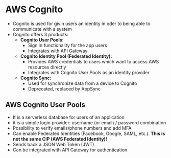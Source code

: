 # AWS Cognito

- Cognito is used for givin users an identity in oder to being able to communicate with a system
- Cognito offers 3 products:
    - **Cognito User Pools:**
        - Sign in functionality for the app users
        - Integrates with API Gateway
    - **Cognito Identity Pool (Federated Identity):**
        - Provides AWS credentials to users which want to access AWS resources directly
        - Integrates with Cognito User Pools as an identity provider
    - **Cognito Sync:**
        - Used for synchronize data from a device to Cognito
        - Deprecated, replaced by AppSync

## AWS Cognito User Pools

- It is a serverless database for users of an application
- it is a simple login provider: username (or email) / password combination
- Possibility to verify emails/phone numbers and add MFA
- Can enable Federated Identities (Facebook, Google, SAML, etc.). **This is not the same CIP (AWS Federated Identity)!**
- Sends back a JSON Web Token (JWT)
- Can be integrated with API Gateway for authentication